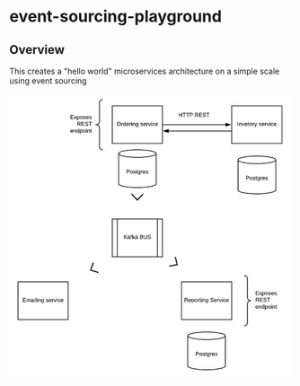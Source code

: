 # event-sourcing-playground
## Overview
This creates a "hello world" microservices architecture on a simple scale using event sourcing

![Architecture](event_sourcing_playgound_arch.jpeg)

